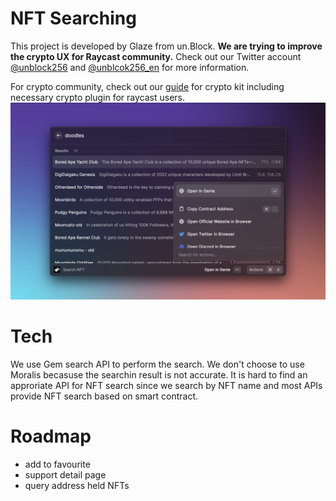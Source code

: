 # NFT Searching

This project is developed by Glaze from un.Block. **We are trying to improve the crypto UX for Raycast community.** Check out our Twitter account [@unblock256](https://www.twitter.com/unblock256) and [@unblcok256_en](https://twitter.com/unblock256_en) for more information.

For crypto community, check out our [guide](raycast.unblock256.com) for crypto kit including necessary crypto plugin for raycast users.
![nft_search_1](media/nft_search_1.png)

# Tech

We use Gem search API to perform the search. We don't choose to use Moralis becasuse the searchin result is not accurate. It is hard to find an approriate API for NFT search since we search by NFT name and most APIs provide NFT search based on smart contract.

# Roadmap

- add to favourite
- support detail page
- query address held NFTs
